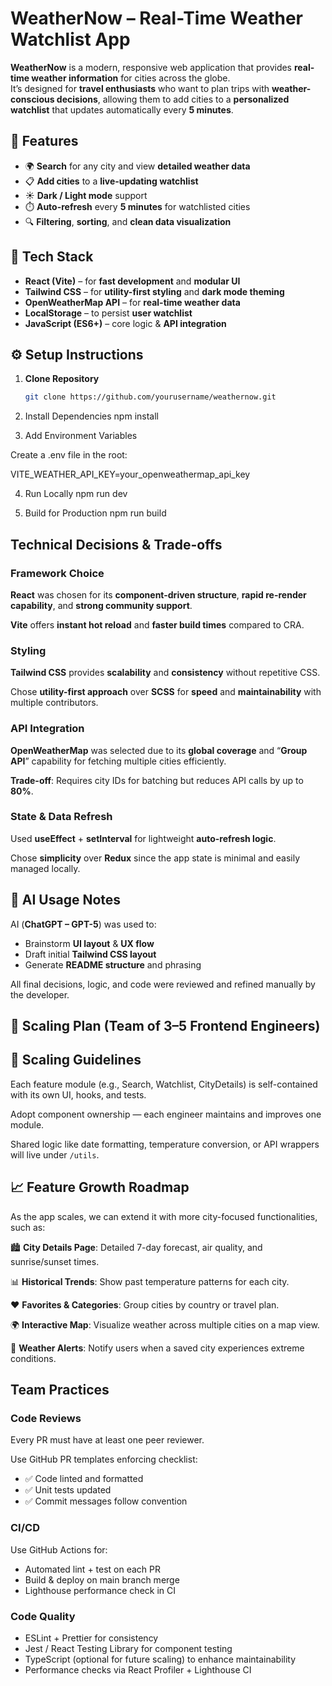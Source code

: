 # **WeatherNow – Real-Time Weather Watchlist App**

**WeatherNow** is a modern, responsive web application that provides **real-time weather information** for cities across the globe.  
It’s designed for **travel enthusiasts** who want to plan trips with **weather-conscious decisions**, allowing them to add cities to a **personalized watchlist** that updates automatically every **5 minutes**.

## 🚀 **Features**

- 🌍 **Search** for any city and view **detailed weather data**
- 📋 **Add cities** to a **live-updating watchlist**
- ☀️ **Dark / Light mode** support
- ⏱️ **Auto-refresh** every **5 minutes** for watchlisted cities
- 🔍 **Filtering**, **sorting**, and **clean data visualization**

## 🧩 **Tech Stack**

- **React (Vite)** – for **fast development** and **modular UI**
- **Tailwind CSS** – for **utility-first styling** and **dark mode theming**
- **OpenWeatherMap API** – for **real-time weather data**
- **LocalStorage** – to persist **user watchlist**
- **JavaScript (ES6+)** – core logic & **API integration**

## ⚙️ **Setup Instructions**

1. **Clone Repository**  
   ```bash
   git clone https://github.com/yourusername/weathernow.git

2. Install Dependencies
npm install

3. Add Environment Variables

Create a .env file in the root:

VITE_WEATHER_API_KEY=your_openweathermap_api_key

4. Run Locally
npm run dev

5. Build for Production
npm run build

## Technical Decisions & Trade-offs

### Framework Choice

**React** was chosen for its **component-driven structure**, **rapid re-render capability**, and **strong community support**.

**Vite** offers **instant hot reload** and **faster build times** compared to CRA.

### Styling

**Tailwind CSS** provides **scalability** and **consistency** without repetitive CSS.

Chose **utility-first approach** over **SCSS** for **speed** and **maintainability** with multiple contributors.

### API Integration

**OpenWeatherMap** was selected due to its **global coverage** and “**Group API**” capability for fetching multiple cities efficiently.

**Trade-off**: Requires city IDs for batching but reduces API calls by up to **80%**.

### State & Data Refresh

Used **useEffect** + **setInterval** for lightweight **auto-refresh logic**.

Chose **simplicity** over **Redux** since the app state is minimal and easily managed locally.

## 🤖 AI Usage Notes

AI (**ChatGPT – GPT-5**) was used to:

- Brainstorm **UI layout** & **UX flow**
- Draft initial **Tailwind CSS layout**
- Generate **README structure** and phrasing

All final decisions, logic, and code were reviewed and refined manually by the developer.

## 🧱 Scaling Plan (Team of 3–5 Frontend Engineers)

## 🧱 Scaling Guidelines

Each feature module (e.g., Search, Watchlist, CityDetails) is self-contained with its own UI, hooks, and tests.

Adopt component ownership — each engineer maintains and improves one module.

Shared logic like date formatting, temperature conversion, or API wrappers will live under `/utils`.

## 📈 Feature Growth Roadmap

As the app scales, we can extend it with more city-focused functionalities, such as:

🏙️ **City Details Page**: Detailed 7-day forecast, air quality, and sunrise/sunset times.

📊 **Historical Trends**: Show past temperature patterns for each city.

❤️ **Favorites & Categories**: Group cities by country or travel plan.

🌍 **Interactive Map**: Visualize weather across multiple cities on a map view.

🔔 **Weather Alerts**: Notify users when a saved city experiences extreme conditions.

## Team Practices

### Code Reviews

Every PR must have at least one peer reviewer.

Use GitHub PR templates enforcing checklist:

- ✅ Code linted and formatted
- ✅ Unit tests updated
- ✅ Commit messages follow convention

### CI/CD

Use GitHub Actions for:

- Automated lint + test on each PR
- Build & deploy on main branch merge
- Lighthouse performance check in CI

### Code Quality

- ESLint + Prettier for consistency
- Jest / React Testing Library for component testing
- TypeScript (optional for future scaling) to enhance maintainability
- Performance checks via React Profiler + Lighthouse CI
